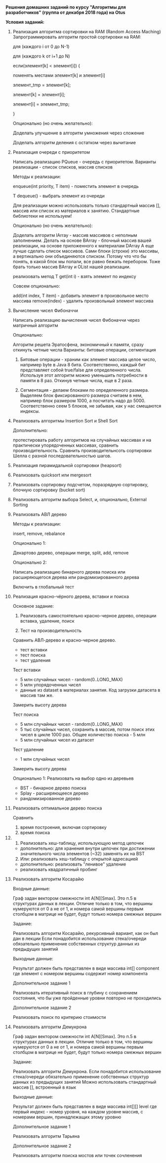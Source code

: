**Решения домашних заданий по курсу "Алгоритмы для разработчиков" (группа от декабря 2018 года) на Otus**

**Условия заданий:**

1) Реализация алгоритма сортировки на RAM (Random Access Maching)
   Запрограммировать алгоритм простой сортировки на RAM:
   
   для (каждого i от 0 до N-1)
   
   для (каждого k от i+1 до N)
   
   если(элемент[k] < элемент[i]) {
   
   поменять местами элемент[k] и элемент[i]
     
     элемент_tmp = элемент[k];
     
     элемент[k] = элемент[i];
     
     элемент[i] = элемент_tmp;
   
   }
      
   Опционально (но очень желательно):
   
   Доделать улучшение в алгоритм умножения через сложение
   
   Доделать алгоритм деления с остатком через вычитание
   
2) Реализация очереди с приоритетом

   Написать реализацию PQueue - очередь с приоритетом.
   Варианты реализации - список списков, массив списков
   
   Методы к реализации:
   
   enqueue(int priority, T item) - поместить элемент в очередь
   
   T dequeue() - выбрать элемент из очереди
   
   Для реализации можно использовать только стандартный массив [], 
   массив или список из материалов к занятию. Стандартные библиотеки не используем!
   
   Опционально (но очень желательно):
   
   Доделать алгоритм IArray - массив массивов с неполным заполнением. 
   Делать на основе BArray - блочный массив вашей реализации, на основе приложенного к материалам DArray
   А еще лучше сделать список массивов. Сами блоки (строки) это массивы, а вертикально они объединяются списком.
   Потому что что бы понять, в какой блок мы попали, все равно бежать перебором.
   Тоже брать только массив BArray и OList нашей реализации.
   
   реализовать метод T get(int i) - взять элемент по индексу
   
   Совсем опционально:
   
   add(int index, T item) - добавить элемент в произвольное место массива
   remove(index) - удалить произвольный элемент массива
   
3) Вычисление чисел Фибоначчи

   Написать реализацию вычисления чисел Фибоначчи через матричный алгоритм
   
   Опционально:
   
   Алгоритм решета Эратосфена, экономичный к памяти, сразу откинуть четные числа
   Варианты: битовые операции, сегментация
   
   1) Битовые операции - храним как элемент массива целое число, например byte в Java 8 бита. Соответственно, каждый бит представляет собой true/false для определенного числа. Используя этот алгоритм можно уменьшить потребности в памяти в 8 раз. Откинув четные числа, еще в 2 раза.
   
   2) Сегментация - делаем блоками по определенного размера. Выделяем блок фиксированного размера считаем в нем, например блок размером 1000, а посчитать надо до 5000. Соответственно сеем 5 блоков, не забывая, как у нас смещаются индексы.

4) Реализовать алгоритмы Insertion Sort и Shell Sort

   Дополнительно: 
   
   протестировать работу алгоритмов на случайных массивах и на практически упорядоченных массивах, сравнить производительность. Сравнить производительнсоть сортировки Шелла c разной последовательностью шагов.

5) Реализация пирамидальной сортировки (heapsort)

6) Реализовать quicksort или mergesort

7) Реализовать сортировку подсчетом, поразрядную сортировку, блочную сортировку (bucket sort) 

8) Реализовать алгоритм выбора Select, и, опционально, External Sorting

9) Реализовать АВЛ дерево
   
   Методы к реализации:
   
   insert, remove, rebalance
   
   Опционально 1:
   
   Декартово дерево, операции merge, split, add, remove
   
   Опционально 2:
   
   Написать реализацию бинарного дерева поиска или расширяющегося дерева или рандомизированного дерева
   
   Включить в глобальный тест
   
10) Реализация красно-чёрного дерева, вставки и поиска

    Основное задание:
    
    1. Реализовать самостоятельно красно-черное дерево, операции вставка, удаление, поиск
    
    2. Тест на производительность
    
    Сравнить АВЛ-дерево и красно-черное дерево.
    - тест вставки
    - тест поиска
    - тест удаления
    
    Тест вставки
    - 5 млн случайных чисел - random(0..LONG_MAX)
    - 5 млн упорядоченных чисел
    - данные из dataset в материалах занятия. Код загрузки датасета в массив там же.
    
    Замерить высоту дерева
    
    Тест поиска
    - 5 млн случайных чисел - random(0..LONG_MAX)
    - 5 тыс случайных чисел, сохранить в массив, потом поиск этих чисел в цикле 1000 раз. Общее количество поиска - 5 млн
    - 5 млн случайных чисел из датасет
    
    Тест удаление
    - 1 млн случайных чисел
    
    Замерить высоту дерева
    
    Опционально 1:
    Реализовать на выбор одно из деревьев
    - BST - бинарное дерево поиска
    - Splay - расширяющееся дерево
    - рандомизированное дерево
    
11) Реализовать оптимальное дерево поиска

    Сравнить
    
    1) время построения, включая сортировку
    2) время поиска
    
12) 1. Реализовать хеш-таблицу, использующую метод цепочек

    - дополнительно: для хранения внутри цепочек при достижении значительного числа элементов (~32) 
    заменять их на BST
    
    2. Или: реализовать хеш-таблицу с открытой адресацией
    - дополнительно: реализовать "ленивое" удаление
    - реализовать квадратичный пробинг
    
13) Реализовать алгоритм Косарайю
    
    Входные данные:
    
    Граф задан вектором смежности int A[N][Smax]. Это п.5 в структурах данных в лекции. Отличие только в том, что вершины нумеруются от 0 а не от 1, и номера самой вершины первым столбцом в матрице не будет, будут только номера смежных вершин
    
    Задание:
    
    Реализовать алгоритм Косарайю, рекурсивный вариант, как он был дан в лекции
    Если понадобится использование стека/очереди обязательно применение собственных структур данных из предыдущих занятий
    
    Выходные данные:
    
    Результат должен быть представлен в виде массива int[] component где элемент с номером вершины содержит номер компонента
    
    Дополнительное задание 1
    
    Реализовать итеративный поиск в глубину с сохранением состояния, что бы уже пройденные уровни повторно не проходились
    
    Дополнительное задание 2
    
    Реализовать поиск по критерию стоимости
    
14) Реализовать алгоритм Демукрона 
    
    Граф задан вектором смежности int A[N][Smax]. Это п.5 в структурах данных в лекции. Отличие только в том, что вершины нумеруются от 0 а не от 1, и номера самой вершины первым столбцом в матрице не будет, будут только номера смежных вершин
    
    Задание:
    
    Реализовать алгоритм Демукрона.
    Если понадобится использование стека/очереди обязательно применение собственных структур данных из предыдущих занятий
    Можно использовать стандартный массив [], встроенный в язык
    
    Выходные данные:
    
    Результат должен быть представлен в виде массива int[][] level где первый индекс - номер уровня, на каждом уровне массив, с номерами вершин, принадлежащих этому уровню
    
    Дополнительное задание 1
    
    Реализовать алгоритм Тарьяна
    
    Дополнительное задание 2
    
    Реализовать алгоритм поиска мостов или точек сочленения
